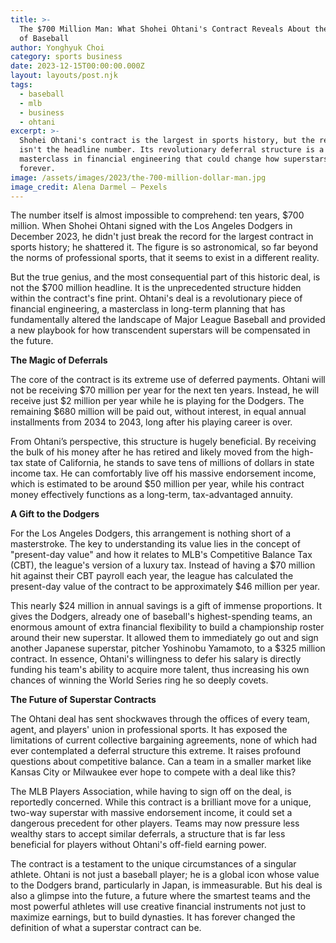 ```yaml
---
title: >-
  The $700 Million Man: What Shohei Ohtani's Contract Reveals About the Future
  of Baseball
author: Yonghyuk Choi
category: sports business
date: 2023-12-15T00:00:00.000Z
layout: layouts/post.njk
tags:
  - baseball
  - mlb
  - business
  - ohtani
excerpt: >-
  Shohei Ohtani's contract is the largest in sports history, but the real story
  isn't the headline number. Its revolutionary deferral structure is a
  masterclass in financial engineering that could change how superstars are paid
  forever.
image: /assets/images/2023/the-700-million-dollar-man.jpg
image_credit: Alena Darmel — Pexels
---
```


The number itself is almost impossible to comprehend: ten years, $700 million. When Shohei Ohtani signed with the Los Angeles Dodgers in December 2023, he didn't just break the record for the largest contract in sports history; he shattered it. The figure is so astronomical, so far beyond the norms of professional sports, that it seems to exist in a different reality.

But the true genius, and the most consequential part of this historic deal, is not the $700 million headline. It is the unprecedented structure hidden within the contract's fine print. Ohtani's deal is a revolutionary piece of financial engineering, a masterclass in long-term planning that has fundamentally altered the landscape of Major League Baseball and provided a new playbook for how transcendent superstars will be compensated in the future.

**The Magic of Deferrals**

The core of the contract is its extreme use of deferred payments. Ohtani will not be receiving $70 million per year for the next ten years. Instead, he will receive just $2 million per year while he is playing for the Dodgers. The remaining $680 million will be paid out, without interest, in equal annual installments from 2034 to 2043, long after his playing career is over.

From Ohtani’s perspective, this structure is hugely beneficial. By receiving the bulk of his money after he has retired and likely moved from the high-tax state of California, he stands to save tens of millions of dollars in state income tax. He can comfortably live off his massive endorsement income, which is estimated to be around $50 million per year, while his contract money effectively functions as a long-term, tax-advantaged annuity.

**A Gift to the Dodgers**

For the Los Angeles Dodgers, this arrangement is nothing short of a masterstroke. The key to understanding its value lies in the concept of "present-day value" and how it relates to MLB's Competitive Balance Tax (CBT), the league's version of a luxury tax. Instead of having a $70 million hit against their CBT payroll each year, the league has calculated the present-day value of the contract to be approximately $46 million per year.

This nearly $24 million in annual savings is a gift of immense proportions. It gives the Dodgers, already one of baseball's highest-spending teams, an enormous amount of extra financial flexibility to build a championship roster around their new superstar. It allowed them to immediately go out and sign another Japanese superstar, pitcher Yoshinobu Yamamoto, to a $325 million contract. In essence, Ohtani's willingness to defer his salary is directly funding his team's ability to acquire more talent, thus increasing his own chances of winning the World Series ring he so deeply covets.

**The Future of Superstar Contracts**

The Ohtani deal has sent shockwaves through the offices of every team, agent, and players' union in professional sports. It has exposed the limitations of current collective bargaining agreements, none of which had ever contemplated a deferral structure this extreme. It raises profound questions about competitive balance. Can a team in a smaller market like Kansas City or Milwaukee ever hope to compete with a deal like this?

The MLB Players Association, while having to sign off on the deal, is reportedly concerned. While this contract is a brilliant move for a unique, two-way superstar with massive endorsement income, it could set a dangerous precedent for other players. Teams may now pressure less wealthy stars to accept similar deferrals, a structure that is far less beneficial for players without Ohtani's off-field earning power.

The contract is a testament to the unique circumstances of a singular athlete. Ohtani is not just a baseball player; he is a global icon whose value to the Dodgers brand, particularly in Japan, is immeasurable. But his deal is also a glimpse into the future, a future where the smartest teams and the most powerful athletes will use creative financial instruments not just to maximize earnings, but to build dynasties. It has forever changed the definition of what a superstar contract can be.
